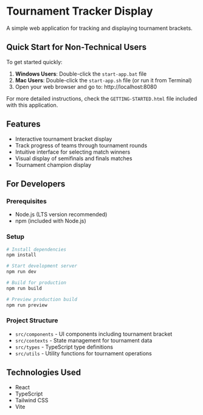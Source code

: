 # Tournament Tracker Display

A simple web application for tracking and displaying tournament brackets.

## Quick Start for Non-Technical Users

To get started quickly:

1. **Windows Users**: Double-click the `start-app.bat` file
2. **Mac Users**: Double-click the `start-app.sh` file (or run it from Terminal)
3. Open your web browser and go to: http://localhost:8080

For more detailed instructions, check the `GETTING-STARTED.html` file included with this application.

## Features

- Interactive tournament bracket display
- Track progress of teams through tournament rounds
- Intuitive interface for selecting match winners
- Visual display of semifinals and finals matches
- Tournament champion display

## For Developers

### Prerequisites

- Node.js (LTS version recommended)
- npm (included with Node.js)

### Setup

```bash
# Install dependencies
npm install

# Start development server
npm run dev

# Build for production
npm run build

# Preview production build
npm run preview
```

### Project Structure

- `src/components` - UI components including tournament bracket
- `src/contexts` - State management for tournament data
- `src/types` - TypeScript type definitions
- `src/utils` - Utility functions for tournament operations

## Technologies Used

- React
- TypeScript
- Tailwind CSS
- Vite

